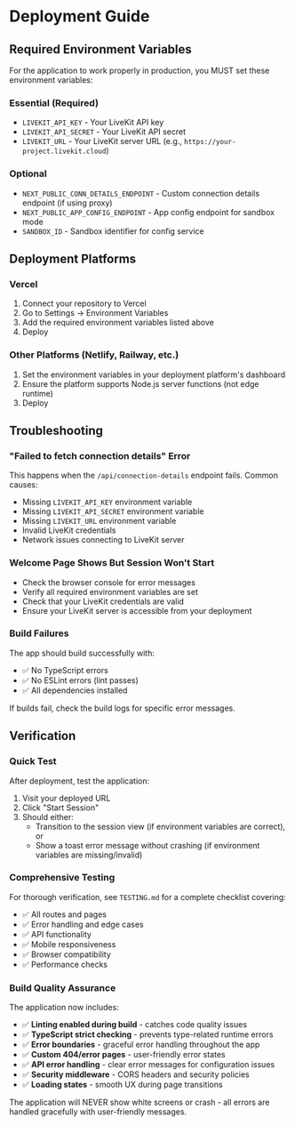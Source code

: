 # Deployment Guide

## Required Environment Variables

For the application to work properly in production, you MUST set these environment variables:

### Essential (Required)

- `LIVEKIT_API_KEY` - Your LiveKit API key
- `LIVEKIT_API_SECRET` - Your LiveKit API secret
- `LIVEKIT_URL` - Your LiveKit server URL (e.g., `https://your-project.livekit.cloud`)

### Optional

- `NEXT_PUBLIC_CONN_DETAILS_ENDPOINT` - Custom connection details endpoint (if using proxy)
- `NEXT_PUBLIC_APP_CONFIG_ENDPOINT` - App config endpoint for sandbox mode
- `SANDBOX_ID` - Sandbox identifier for config service

## Deployment Platforms

### Vercel

1. Connect your repository to Vercel
2. Go to Settings → Environment Variables
3. Add the required environment variables listed above
4. Deploy

### Other Platforms (Netlify, Railway, etc.)

1. Set the environment variables in your deployment platform's dashboard
2. Ensure the platform supports Node.js server functions (not edge runtime)
3. Deploy

## Troubleshooting

### "Failed to fetch connection details" Error

This happens when the `/api/connection-details` endpoint fails. Common causes:

- Missing `LIVEKIT_API_KEY` environment variable
- Missing `LIVEKIT_API_SECRET` environment variable
- Missing `LIVEKIT_URL` environment variable
- Invalid LiveKit credentials
- Network issues connecting to LiveKit server

### Welcome Page Shows But Session Won't Start

- Check the browser console for error messages
- Verify all required environment variables are set
- Check that your LiveKit credentials are valid
- Ensure your LiveKit server is accessible from your deployment

### Build Failures

The app should build successfully with:

- ✅ No TypeScript errors
- ✅ No ESLint errors (lint passes)
- ✅ All dependencies installed

If builds fail, check the build logs for specific error messages.

## Verification

### Quick Test

After deployment, test the application:

1. Visit your deployed URL
2. Click "Start Session"
3. Should either:
   - Transition to the session view (if environment variables are correct), or
   - Show a toast error message without crashing (if environment variables are missing/invalid)

### Comprehensive Testing

For thorough verification, see `TESTING.md` for a complete checklist covering:

- ✅ All routes and pages
- ✅ Error handling and edge cases
- ✅ API functionality
- ✅ Mobile responsiveness
- ✅ Browser compatibility
- ✅ Performance checks

### Build Quality Assurance

The application now includes:

- ✅ **Linting enabled during build** - catches code quality issues
- ✅ **TypeScript strict checking** - prevents type-related runtime errors
- ✅ **Error boundaries** - graceful error handling throughout the app
- ✅ **Custom 404/error pages** - user-friendly error states
- ✅ **API error handling** - clear error messages for configuration issues
- ✅ **Security middleware** - CORS headers and security policies
- ✅ **Loading states** - smooth UX during page transitions

The application will NEVER show white screens or crash - all errors are handled gracefully with user-friendly messages.

